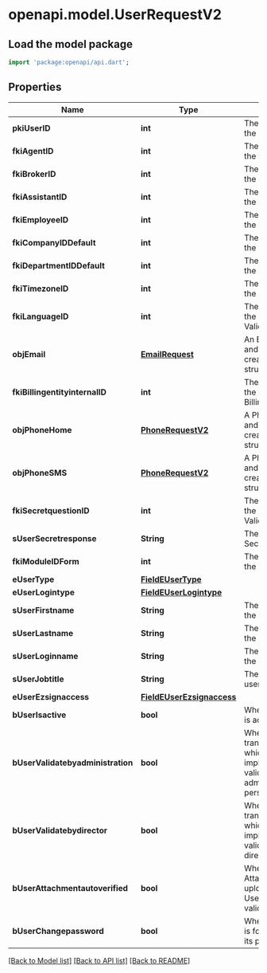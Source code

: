 # openapi.model.UserRequestV2

## Load the model package
```dart
import 'package:openapi/api.dart';
```

## Properties
Name | Type | Description | Notes
------------ | ------------- | ------------- | -------------
**pkiUserID** | **int** | The unique ID of the User | [optional] 
**fkiAgentID** | **int** | The unique ID of the Agent. | [optional] 
**fkiBrokerID** | **int** | The unique ID of the Broker. | [optional] 
**fkiAssistantID** | **int** | The unique ID of the Assistant. | [optional] 
**fkiEmployeeID** | **int** | The unique ID of the Employee. | [optional] 
**fkiCompanyIDDefault** | **int** | The unique ID of the Company | 
**fkiDepartmentIDDefault** | **int** | The unique ID of the Department | 
**fkiTimezoneID** | **int** | The unique ID of the Timezone | 
**fkiLanguageID** | **int** | The unique ID of the Language.  Valid values:  |Value|Description| |-|-| |1|French| |2|English| | 
**objEmail** | [**EmailRequest**](EmailRequest.md) | An Email Object and children to create a complete structure | 
**fkiBillingentityinternalID** | **int** | The unique ID of the Billingentityinternal. | 
**objPhoneHome** | [**PhoneRequestV2**](PhoneRequestV2.md) | A Phone Object and children to create a complete structure | [optional] 
**objPhoneSMS** | [**PhoneRequestV2**](PhoneRequestV2.md) | A Phone Object and children to create a complete structure | [optional] 
**fkiSecretquestionID** | **int** | The unique ID of the Secretquestion.  Valid values:  |Value|Description| |-|-| |1|The name of the hospital in which you were born| |2|The name of your grade school| |3|The last name of your favorite teacher| |4|Your favorite sports team| |5|Your favorite TV show| |6|Your favorite movie| |7|The name of the street on which you grew up| |8|The name of your first employer| |9|Your first car| |10|Your favorite food| |11|The name of your first pet| |12|Favorite musician/band| |13|What instrument you play| |14|Your father's middle name| |15|Your mother's maiden name| |16|Name of your eldest child| |17|Your spouse's middle name| |18|Favorite restaurant| |19|Childhood nickname| |20|Favorite vacation destination| |21|Your boat's name| |22|Date of Birth (YYYY-MM-DD)| |22|Secret Code| |22|Your reference code| | [optional] 
**sUserSecretresponse** | **String** | The answer to the Secretquestion | [optional] 
**fkiModuleIDForm** | **int** | The unique ID of the Module | [optional] 
**eUserType** | [**FieldEUserType**](FieldEUserType.md) |  | 
**eUserLogintype** | [**FieldEUserLogintype**](FieldEUserLogintype.md) |  | 
**sUserFirstname** | **String** | The first name of the user | 
**sUserLastname** | **String** | The last name of the user | 
**sUserLoginname** | **String** | The login name of the User. | 
**sUserJobtitle** | **String** | The job title of the user | [optional] 
**eUserEzsignaccess** | [**FieldEUserEzsignaccess**](FieldEUserEzsignaccess.md) |  | 
**bUserIsactive** | **bool** | Whether the User is active or not | 
**bUserValidatebyadministration** | **bool** | Whether if the transactions in which the User is implicated must be validated by administrative personnel or not | [optional] 
**bUserValidatebydirector** | **bool** | Whether if the transactions in which the User is implicated must be validated by a director or not | [optional] 
**bUserAttachmentautoverified** | **bool** | Whether if Attachments uploaded by the User must be validated or not | [optional] 
**bUserChangepassword** | **bool** | Whether if the User is forced to change its password | [optional] 

[[Back to Model list]](../README.md#documentation-for-models) [[Back to API list]](../README.md#documentation-for-api-endpoints) [[Back to README]](../README.md)


